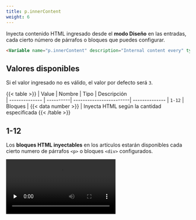 ```yaml
---
title: p.innerContent
weight: 6
---
```


Inyecta contenido HTML ingresado desde el **modo Diseño** en las entradas, cada cierto número de párrafos o bloques que puedes configurar.

```html
<Variable name="p.innerContent" description="Internal content every" type="string" value="4"/>
```

## Valores disponibles

Si el valor ingresado no es válido, el valor por defecto será `3`.

{{< table >}}
| Value          | Nombre    | Tipo                    | Descripción   
| -------------- | ----------| ------------------------| --------------
| `1-12`         | Bloques   | {{< data number >}}     | Inyecta HTML según la cantidad especificada
{{< /table >}}


## 1-12

Los **bloques HTML inyectables** en los artículos estarán disponibles cada cierto numero de párrafos `<p>` o bloques `<div>` configurados.

<video controls preload="none">
  <source src="/videos/p-inner-content.mp4" type="video/mp4">
</video>
